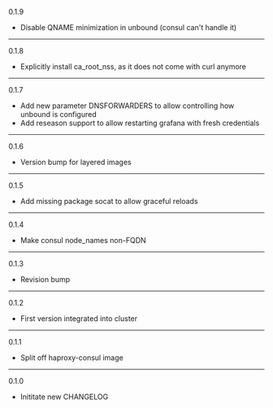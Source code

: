 0.1.9

* Disable QNAME minimization in unbound (consul can't handle it)

---

0.1.8

* Explicitly install ca_root_nss, as it does not come with curl anymore

---

0.1.7

* Add new parameter DNSFORWARDERS to allow controlling how unbound is configured
* Add reseason support to allow restarting grafana with fresh credentials

---

0.1.6

* Version bump for layered images

---

0.1.5

* Add missing package socat to allow graceful reloads

---

0.1.4

* Make consul node_names non-FQDN

---
0.1.3

* Revision bump

---

0.1.2

* First version integrated into cluster

---

0.1.1

* Split off haproxy-consul image

---
0.1.0

* Inititate new CHANGELOG

